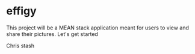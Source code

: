 # effigy
This project will be a MEAN stack application meant for users to view and share their pictures.
Let's get started

Chris stash